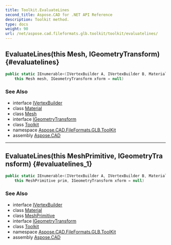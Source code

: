```yaml
---
title: Toolkit.EvaluateLines
second_title: Aspose.CAD for .NET API Reference
description: Toolkit method. 
type: docs
weight: 90
url: /net/aspose.cad.fileformats.glb.toolkit/toolkit/evaluatelines/
---
```

## EvaluateLines(this Mesh, IGeometryTransform) {#evaluatelines}

```csharp
public static IEnumerable<(IVertexBuilder A, IVertexBuilder B, Material Material)> EvaluateLines(
    this Mesh mesh, IGeometryTransform xform = null)
```

### See Also

* interface [IVertexBuilder](../../../aspose.cad.fileformats.glb.geometry/ivertexbuilder/)
* class [Material](../../../aspose.cad.fileformats.glb/material/)
* class [Mesh](../../../aspose.cad.fileformats.glb/mesh/)
* interface [IGeometryTransform](../../../aspose.cad.fileformats.glb.transforms/igeometrytransform/)
* class [Toolkit](../)
* namespace [Aspose.CAD.FileFormats.GLB.ToolKit](../../toolkit/)
* assembly [Aspose.CAD](../../../)

---

## EvaluateLines(this MeshPrimitive, IGeometryTransform) {#evaluatelines_1}

```csharp
public static IEnumerable<(IVertexBuilder A, IVertexBuilder B, Material Material)> EvaluateLines(
    this MeshPrimitive prim, IGeometryTransform xform = null)
```

### See Also

* interface [IVertexBuilder](../../../aspose.cad.fileformats.glb.geometry/ivertexbuilder/)
* class [Material](../../../aspose.cad.fileformats.glb/material/)
* class [MeshPrimitive](../../../aspose.cad.fileformats.glb/meshprimitive/)
* interface [IGeometryTransform](../../../aspose.cad.fileformats.glb.transforms/igeometrytransform/)
* class [Toolkit](../)
* namespace [Aspose.CAD.FileFormats.GLB.ToolKit](../../toolkit/)
* assembly [Aspose.CAD](../../../)


